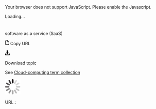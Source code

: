 Your browser does not support JavaScript. Please enable the Javascript.

Loading...

# 

software as a service (SaaS)

![Copy URL](software-as-a-service-saas_files/Copy.png)
Copy URL

![Download](software-as-a-service-saas_files/Download.png)

Download topic

See [Cloud-computing term collection](https://worldready.cloudapp.net/Styleguide/Read?id=2700&topicid=28841)

![In progress](software-as-a-service-saas_files/activity-large.gif)

URL :
